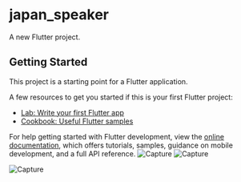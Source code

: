 # japan_speaker

A new Flutter project.

## Getting Started

This project is a starting point for a Flutter application.

A few resources to get you started if this is your first Flutter project:

- [Lab: Write your first Flutter app](https://docs.flutter.dev/get-started/codelab)
- [Cookbook: Useful Flutter samples](https://docs.flutter.dev/cookbook)

For help getting started with Flutter development, view the
[online documentation](https://docs.flutter.dev/), which offers tutorials,
samples, guidance on mobile development, and a full API reference.
![Capture](https://user-images.githubusercontent.com/96310108/228708366-f67db9a2-e26f-4538-87f8-d1d0daf24705.PNG)
![Capture](https://user-images.githubusercontent.com/96310108/228708473-2a9eca8f-5ef6-4f7a-81d7-81840e1313ba.PNG)

![Capture](https://user-images.githubusercontent.com/96310108/228708586-539fb2ea-094a-4ae7-bed4-14fee2f9fe46.PNG)

